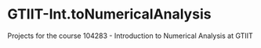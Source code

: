 # GTIIT-Int.toNumericalAnalysis
Projects for the course 104283 - Introduction to Numerical Analysis at GTIIT
